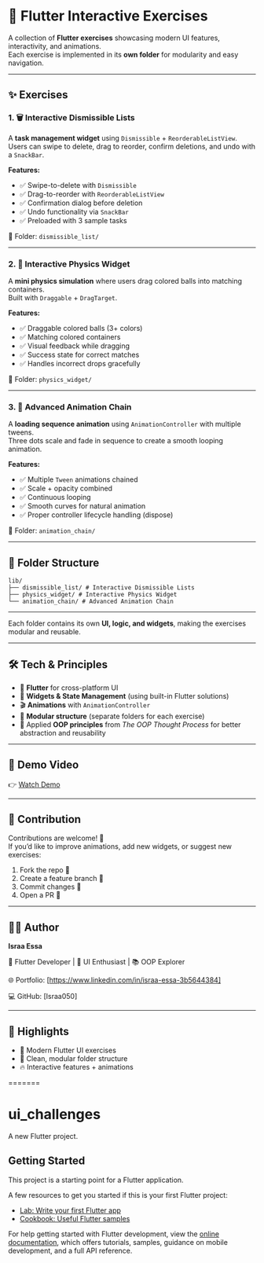 # 🎯 Flutter Interactive Exercises  

A collection of **Flutter exercises** showcasing modern UI features, interactivity, and animations.  
Each exercise is implemented in its **own folder** for modularity and easy navigation.  

---

## ✨ Exercises  

### 1. 🗑️ Interactive Dismissible Lists  
A **task management widget** using `Dismissible` + `ReorderableListView`.  
Users can swipe to delete, drag to reorder, confirm deletions, and undo with a `SnackBar`.  

**Features:**  
- ✅ Swipe-to-delete with `Dismissible`  
- ✅ Drag-to-reorder with `ReorderableListView`  
- ✅ Confirmation dialog before deletion  
- ✅ Undo functionality via `SnackBar`  
- ✅ Preloaded with 3 sample tasks  

📂 Folder: `dismissible_list/`  

---

### 2. 🎨 Interactive Physics Widget  
A **mini physics simulation** where users drag colored balls into matching containers.  
Built with `Draggable` + `DragTarget`.  

**Features:**  
- ✅ Draggable colored balls (3+ colors)  
- ✅ Matching colored containers  
- ✅ Visual feedback while dragging  
- ✅ Success state for correct matches  
- ✅ Handles incorrect drops gracefully  

📂 Folder: `physics_widget/`  

---

### 3. 🔄 Advanced Animation Chain  
A **loading sequence animation** using `AnimationController` with multiple tweens.  
Three dots scale and fade in sequence to create a smooth looping animation.  

**Features:**  
- ✅ Multiple `Tween` animations chained  
- ✅ Scale + opacity combined  
- ✅ Continuous looping  
- ✅ Smooth curves for natural animation  
- ✅ Proper controller lifecycle handling (dispose)  

📂 Folder: `animation_chain/`  

---

## 📂 Folder Structure  

```
lib/
├── dismissible_list/ # Interactive Dismissible Lists
├── physics_widget/ # Interactive Physics Widget
└── animation_chain/ # Advanced Animation Chain
```
---

Each folder contains its own **UI, logic, and widgets**, making the exercises modular and reusable.  

---

## 🛠️ Tech & Principles  

- 📱 **Flutter** for cross-platform UI  
- 🎯 **Widgets & State Management** (using built-in Flutter solutions)  
- 🎬 **Animations** with `AnimationController`  
- 🧩 **Modular structure** (separate folders for each exercise)  
- 📘 Applied **OOP principles** from *The OOP Thought Process* for better abstraction and reusability  

---

## 🎥 Demo Video  

👉 [Watch Demo](https://drive.google.com/file/d/1mP5x8SD4Ufg3mDFryxErHhN2_DP7ln5X/view?usp=sharing)  

---

## 🤝 Contribution  

Contributions are welcome! 🙌  
If you’d like to improve animations, add new widgets, or suggest new exercises:  

1. Fork the repo 🍴  
2. Create a feature branch 🌱  
3. Commit changes 💬  
4. Open a PR 🚀  

---

## 👨‍💻 Author  

**Israa Essa**

💼 Flutter Developer | 🎨 UI Enthusiast | 📚 OOP Explorer  

🌐 Portfolio: [https://www.linkedin.com/in/israa-essa-3b5644384]

💻 GitHub: [Israa050]

---

## 🌟 Highlights  

- 🚀 Modern Flutter UI exercises  
- 🧩 Clean, modular folder structure  
- 🔥 Interactive features + animations  

=======
# ui_challenges

A new Flutter project.

## Getting Started

This project is a starting point for a Flutter application.

A few resources to get you started if this is your first Flutter project:

- [Lab: Write your first Flutter app](https://docs.flutter.dev/get-started/codelab)
- [Cookbook: Useful Flutter samples](https://docs.flutter.dev/cookbook)

For help getting started with Flutter development, view the
[online documentation](https://docs.flutter.dev/), which offers tutorials,
samples, guidance on mobile development, and a full API reference.

